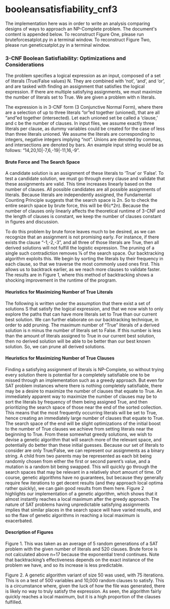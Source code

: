 # booleansatisfiability_cnf3

The implementation here was in order to write an analysis comparing designs of ways to approach an NP-Complete problem. The document's content is appended below. 
To reconstruct Figure One, please run bruteforcesatplot.py in a terminal window.
To reconstruct Figure Two, please run geneticsatplot.py in a terminal window.



### 3-CNF Boolean Satisfiability: Optimizations and Considerations

The problem specifies a logical expression as an input, composed of a set of literals (True/False values) N. They are combined with ‘not’, ‘and’, and ‘or’, and are tasked with finding an assignment that satisfies the logical expression. If there are multiple satisfying assignments, we must maximize the number of literals set to True. We are given a problem with n literals.

The expression is in 3-CNF form (3 Conjunctive Normal Form), where there are a selection of up to three literals “or”ed together (unioned), that are all “and”ed together (intersected). Let each unioned set be called a ‘clause,’ and c be the number of clauses. In input files, we assume exactly three literals per clause, as dummy variables could be created for the case of less than three literals unioned. We assume the literals are corresponding to integers, negative integers implying “not”. Unions are denoted by commas, and intersections are denoted by bars. An example input string would be as follows: “14,20,10|-7,6,-19|-11,16,-9”.

#### Brute Force and The Search Space

A candidate solution is an assignment of these literals to ‘True’ or ‘False’. To test a candidate solution, we must go through every clause and validate that these assignments are valid. This time increases linearly based on the number of clauses.
All possible candidates are all possible assignments of literals. Because literals are independently assigned, the Fundamental Counting Principle suggests that the search space is 2n. So to check the entire search space by brute force, this will be ϴ(c*2n). Because the number of clauses only linearly affects the theoretical runtime of 3-CNF and the length of clauses is constant, we keep the number of clauses constant in figures and discussion.

To do this problem by brute force leaves much to be desired, as we can recognize that an assignment is not promising early. For instance, if there exists the clause “-1,-2,-3”, and all three of those literals are True, then all derived solutions will not fulfill the logistic expression. The pruning of a single such contradiction removes ⅛ of the search space. Our backtracking algorithm exploits this. We begin by sorting the literals by their frequency in each clause, so that we traverse the most commonly used ones first. This allows us to backtrack earlier, as we reach more clauses to validate faster. The results are in Figure 1, where this method of backtracking shows a shocking improvement in the runtime of the program.

#### Heuristics for Maximizing Number of True Literals

The following is written under the assumption that there exist a set of solutions S that satisfy the logical expression, and that we now wish to only explore the paths that can have more literals set to True than our current best solution. We can further elaborate on our backtracking technique, in order to add pruning. The maximum number of “True” literals of a derived solution is n minus the number of literals set to False. If this number is less than the amount of literals assigned to True in our current best solution, then no derived solution will be able to be better than our best known solution. So, we can prune all derived solutions.

#### Heuristics for Maximizing Number of True Clauses

Finding a satisfying assignment of literals is NP-Complete, so without trying every solution there is potential for a completely satisfiable one to be missed through an implementation such as a greedy approach. But even for SAT problem instances where there is nothing completely satisfiable, there may be a desire to maximize the number of clauses that equate to True. An immediately apparent way to maximize the number of clauses may be to sort the literals by frequency of them being assigned True, and then prioritizing the search space of those near the end of the sorted collection. This means that the most frequently occurring literals will be set to True, hence creating an immediately large number of clauses that equate to True. The search space of the end will be slight optimizations of the initial boost to the number of True clauses we achieve from setting literals near the beginning to True.
From these somewhat greedy solutions, we wish to devise a genetic algorithm that will search more of the relevant space, and potentially do better than these initial guesses. Because our set of literals to consider are only True/False, we can represent our assignments as a binary string. A child from two parents may be represented as each bit being randomly chosen from either the first or second parent’s value, and a mutation is a random bit being swapped. This will quickly go through the search spaces that may be relevant in a relatively short amount of time. Of course, genetic algorithms have no guarantees, but because they generally require few iterations to get decent results (and they approach local optima rather quickly), we can gain good results from them here. Figure 2 highlights our implementation of a genetic algorithm, which shows that it almost instantly reaches a local maximum after the greedy approach. The nature of SAT problems having unpredictable satisfying assignments implies that similar places in the search space will have varied results, and so the flaw of genetic algorithms in reaching a local maximum is exacerbated.


#### Description of Figures
Figure 1. This was taken as an average of 5 random generations of a SAT problem with the given number of literals and 520 clauses. Brute force is not calculated above n=17 because the exponential trend continues. Note that backtracking’s effectiveness depends on the exact instance of the problem we have, and so its increase is less predictable.

Figure 2. A genetic algorithm variant of size 50 was used, with 75 iterations. This is on a test of 500 variables and 10,000 random clauses to satisfy. This is a circumstance where, given the luck of how the file was generated, there is likely no way to truly satisfy the expression. As seen, the algorithm fairly quickly reaches a local maximum, but it is a high proportion of the clauses fulfilled.
